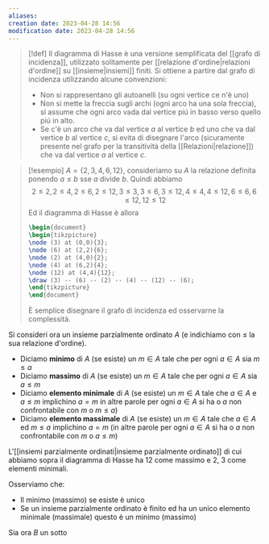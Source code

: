 ```yaml
---
aliases: 
creation date: 2023-04-28 14:56
modification date: 2023-04-28 14:56
---
```


>[!def]
>Il diagramma di Hasse è una versione semplificata del [[grafo di incidenza]], utilizzato solitamente per [[relazione d'ordine|relazioni d'ordine]] su [[insieme|insiemi]] finiti.
>Si ottiene a partire dal grafo di incidenza utilizzando alcune convenzioni:
> - Non si rappresentano gli autoanelli (su ogni vertice ce n'è uno)
> - Non si mette la freccia sugli archi (ogni arco ha una sola freccia), si assume che ogni arco vada dal vertice piú in basso verso quello piú in alto.
> - Se c'è un arco che va dal vertice $a$ al vertice $b$ ed uno che va dal vertice $b$ al vertice $c$, si evita di disegnare l'arco (sicuramente presente nel grafo per la transitività della [[Relazioni|relazione]]) che va dal vertice $a$ al vertice $c$.

>[!esempio]
>$A = \{ 2,3,4,6,12 \}$, consideriamo su $A$ la relazione definita ponendo $a \leq b$ sse $a$ divide $b$. Quindi abbiamo $$2 \leq 2, 2 \leq 4, 2 \leq 6, 2 \leq 12,3 \leq 3, 3 \leq 6, 3 \leq 12,4 \leq 4, 4 \leq 12, 6 \leq 6, 6 \leq 12, 12 \leq 12$$
>Ed il diagramma di Hasse è allora
> ```tikz
>\begin{document}
>\begin{tikzpicture}
>\node (3) at (0,0){3};
>\node (6) at (2,2){6};
>\node (2) at (4,0){2};
>\node (4) at (6,2){4};
>\node (12) at (4,4){12};
>\draw (3) -- (6) -- (2) -- (4) -- (12) -- (6);
>\end{tikzpicture}
>\end{document}
>```
>È semplice disegnare il grafo di incidenza ed osservarne la complessità.


Si consideri ora un insieme parzialmente ordinato $A$ (e indichiamo con $\leq$ la sua relazione d'ordine).
- Diciamo **minimo** di $A$ (se esiste) un $m \in A$ tale che per ogni $a \in A$ sia $m \leq a$
- Diciamo **massimo** di $A$ (se esiste) un $m \in A$ tale che per ogni $a \in A$ sia $a \leq m$
- Diciamo **elemento minimale** di $A$ (se esiste) un $m \in A$ tale che $a \in A$ e $a \leq m$ implichino $a = m$ in altre parole per ogni $a \in A$ si ha o $a$ non confrontabile con $m$ o $m \leq a$)
- Diciamo **elemento massimale** di $A$ (se esiste) un $m \in A$ tale che $a \in A$ ed $m \leq a$ implichino $a = m$ (in altre parole per ogni $a \in A$ si ha o $a$ non confrontabile con $m$ o $a \leq m$)

L'[[insiemi parzialmente ordinati|insieme parzialmente ordinato]] di cui abbiamo sopra il diagramma di Hasse ha 12 come massimo e 2, 3 come elementi minimali.

Osserviamo che:
- Il minimo (massimo) se esiste è unico
- Se un insieme parzialmente ordinato è finito ed ha un unico elemento minimale (massimale) questo è un minimo (massimo)

Sia ora $B$ un sotto
